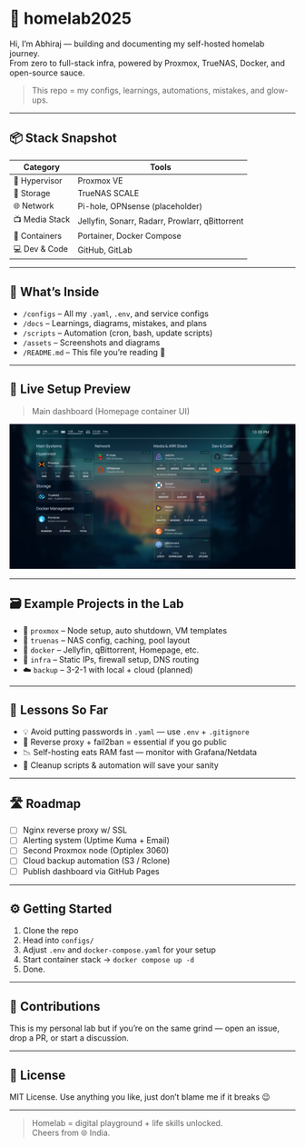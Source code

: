 # 🏡 homelab2025

Hi, I’m Abhiraj — building and documenting my self-hosted homelab journey.  
From zero to full-stack infra, powered by Proxmox, TrueNAS, Docker, and open-source sauce.

> This repo = my configs, learnings, automations, mistakes, and glow-ups.

---

## 📦 Stack Snapshot

| Category     | Tools |
|-------------|-------|
| 🧠 Hypervisor  | Proxmox VE |
| 💾 Storage     | TrueNAS SCALE |
| 🌐 Network     | Pi-hole, OPNsense (placeholder) |
| 📺 Media Stack | Jellyfin, Sonarr, Radarr, Prowlarr, qBittorrent |
| 🐳 Containers  | Portainer, Docker Compose |
| 💻 Dev & Code  | GitHub, GitLab |

---

## 🔧 What’s Inside

- `/configs` – All my `.yaml`, `.env`, and service configs
- `/docs` – Learnings, diagrams, mistakes, and plans
- `/scripts` – Automation (cron, bash, update scripts)
- `/assets` – Screenshots and diagrams
- `/README.md` – This file you’re reading 👀

---

## 📸 Live Setup Preview

> Main dashboard (Homepage container UI)

![Dashboard Preview](assets/screenshots/dashboard.png)

---

## 🗃️ Example Projects in the Lab

- 🧰 `proxmox` – Node setup, auto shutdown, VM templates
- 💽 `truenas` – NAS config, caching, pool layout
- 🚀 `docker` – Jellyfin, qBittorrent, Homepage, etc.
- 🧱 `infra` – Static IPs, firewall setup, DNS routing
- ☁️ `backup` – 3-2-1 with local + cloud (planned)

---

## 🧠 Lessons So Far

- 💡 Avoid putting passwords in `.yaml` — use `.env` + `.gitignore`
- 🔐 Reverse proxy + fail2ban = essential if you go public
- 📉 Self-hosting eats RAM fast — monitor with Grafana/Netdata
- 🧼 Cleanup scripts & automation will save your sanity

---

## 🛣️ Roadmap

- [ ] Nginx reverse proxy w/ SSL
- [ ] Alerting system (Uptime Kuma + Email)
- [ ] Second Proxmox node (Optiplex 3060)
- [ ] Cloud backup automation (S3 / Rclone)
- [ ] Publish dashboard via GitHub Pages

---

## ⚙️ Getting Started

1. Clone the repo
2. Head into `configs/`
3. Adjust `.env` and `docker-compose.yaml` for your setup
4. Start container stack → `docker compose up -d`
5. Done.

---

## 🤝 Contributions

This is my personal lab but if you’re on the same grind — open an issue, drop a PR, or start a discussion.

---

## 📜 License

MIT License. Use anything you like, just don’t blame me if it breaks 😉

---

> Homelab = digital playground + life skills unlocked.  
> Cheers from 🌐 India.
